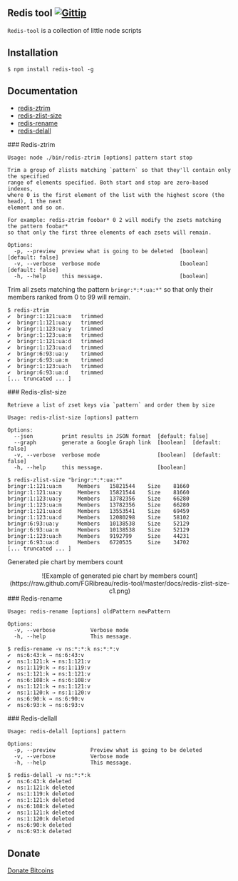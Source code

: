 Redis tool [![Gittip](http://badgr.co/gittip/fgribreau.png)](https://www.gittip.com/fgribreau/)
-----------

`Redis-tool` is a collection of little node scripts

## Installation

    $ npm install redis-tool -g

## Documentation

* [redis-ztrim](#ztrim)
* [redis-zlist-size](#zlist-size)
* [redis-rename](#rename)
* [redis-delall](#delall)

<a name="ztrim" />
### Redis-ztrim

```
Usage: node ./bin/redis-ztrim [options] pattern start stop

Trim a group of zlists matching `pattern` so that they'll contain only the specified
range of elements specified. Both start and stop are zero-based indexes,
where 0 is the first element of the list with the highest score (the head), 1 the next
element and so on.

For example: redis-ztrim foobar* 0 2 will modify the zsets matching the pattern foobar*
so that only the first three elements of each zsets will remain.

Options:
  -p, --preview  preview what is going to be deleted  [boolean]  [default: false]
  -v, --verbose  verbose mode                         [boolean]  [default: false]
  -h, --help     this message.                        [boolean]
```

Trim all zsets matching the pattern `bringr:*:*:ua:*"` so that only their members ranked from 0 to 99 will remain.

```shell
$ redis-ztrim
✔  bringr:1:121:ua:m   trimmed
✔  bringr:1:121:ua:y   trimmed
✔  bringr:1:123:ua:y   trimmed
✔  bringr:1:123:ua:m   trimmed
✔  bringr:1:121:ua:d   trimmed
✔  bringr:1:123:ua:d   trimmed
✔  bringr:6:93:ua:y    trimmed
✔  bringr:6:93:ua:m    trimmed
✔  bringr:1:123:ua:h   trimmed
✔  bringr:6:93:ua:d    trimmed
[... truncated ... ]
```


<a name="zlist-size" />
### Redis-zlist-size

```
Retrieve a list of zset keys via `pattern` and order them by size

Usage: redis-zlist-size [options] pattern

Options:
  --json         print results in JSON format  [default: false]
  --graph        generate a Google Graph link  [boolean]  [default: false]
  -v, --verbose  verbose mode                  [boolean]  [default: false]
  -h, --help     this message.                 [boolean]
```

```shell
$ redis-zlist-size "bringr:*:*:ua:*"
bringr:1:121:ua:m     Members   15821544    Size    81660
bringr:1:121:ua:y     Members   15821544    Size    81660
bringr:1:123:ua:y     Members   13782356    Size    66280
bringr:1:123:ua:m     Members   13782356    Size    66280
bringr:1:121:ua:d     Members   13553541    Size    69459
bringr:1:123:ua:d     Members   12080298    Size    58102
bringr:6:93:ua:y      Members   10138538    Size    52129
bringr:6:93:ua:m      Members   10138538    Size    52129
bringr:1:123:ua:h     Members   9192799     Size    44231
bringr:6:93:ua:d      Members   6720535     Size    34702
[... truncated ... ]
```

Generated pie chart by members count

<center>
  ![Example of generated pie chart by members count](https://raw.github.com/FGRibreau/redis-tool/master/docs/redis-zlist-size-c1.png)
</center>

<a name="rename" />
### Redis-rename

```
Usage: redis-rename [options] oldPattern newPattern

Options:
  -v, --verbose           Verbose mode
  -h, --help              This message.
```

```shell
$ redis-rename -v ns:*:*:k ns:*:*:v
✔  ns:6:43:k → ns:6:43:v
✔  ns:1:121:k → ns:1:121:v
✔  ns:1:119:k → ns:1:119:v
✔  ns:1:121:k → ns:1:121:v
✔  ns:6:108:k → ns:6:108:v
✔  ns:1:121:k → ns:1:121:v
✔  ns:1:120:k → ns:1:120:v
✔  ns:6:90:k → ns:6:90:v
✔  ns:6:93:k → ns:6:93:v
```

<a name="delall" />
### Redis-dellall

```
Usage: redis-delall [options] pattern

Options:
  -p, --preview           Preview what is going to be deleted
  -v, --verbose           Verbose mode
  -h, --help              This message.
```

```shell
$ redis-delall -v ns:*:*:k
✔  ns:6:43:k deleted
✔  ns:1:121:k deleted
✔  ns:1:119:k deleted
✔  ns:1:121:k deleted
✔  ns:6:108:k deleted
✔  ns:1:121:k deleted
✔  ns:1:120:k deleted
✔  ns:6:90:k deleted
✔  ns:6:93:k deleted
```

## Donate
[Donate Bitcoins](https://coinbase.com/checkouts/fc3041b9d8116e0b98e7d243c4727a30)
